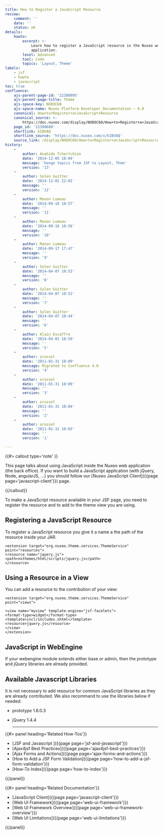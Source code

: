 ```yaml
---
title: How to Register a JavaScript Resource
review:
    comment: ''
    date: ''
    status: ok
details:
    howto:
        excerpt: >-
            Learn how to register a JavaScript resource in the Nuxeo web
            application.
        level: Advanced
        tool: Code
        topics: 'Layout, Theme'
labels:
    - jsf
    - howto
    - javascript
toc: true
confluence:
    ajs-parent-page-id: '22380895'
    ajs-parent-page-title: Theme
    ajs-space-key: NXDOC60
    ajs-space-name: Nuxeo Platform Developer Documentation — 6.0
    canonical: How+to+Register+a+JavaScript+Resource
    canonical_source: >-
        https://doc.nuxeo.com/display/NXDOC60/How+to+Register+a+JavaScript+Resource
    page_id: '22380688'
    shortlink: kIBVAQ
    shortlink_source: 'https://doc.nuxeo.com/x/kIBVAQ'
    source_link: /display/NXDOC60/How+to+Register+a+JavaScript+Resource
history:
    - 
        author: Anahide Tchertchian
        date: '2014-12-05 18:04'
        message: 'hange topics from JSF to Layout, Them'
        version: '13'
    - 
        author: Solen Guitter
        date: '2014-12-01 22:01'
        message: ''
        version: '12'
    - 
        author: Manon Lumeau
        date: '2014-09-18 10:57'
        message: ''
        version: '11'
    - 
        author: Manon Lumeau
        date: '2014-09-18 10:56'
        message: ''
        version: '10'
    - 
        author: Manon Lumeau
        date: '2014-09-17 17:47'
        message: ''
        version: '9'
    - 
        author: Solen Guitter
        date: '2014-04-07 10:53'
        message: ''
        version: '8'
    - 
        author: Solen Guitter
        date: '2014-04-07 10:52'
        message: ''
        version: '7'
    - 
        author: Solen Guitter
        date: '2014-04-07 10:44'
        message: ''
        version: '6'
    - 
        author: Alain Escaffre
        date: '2014-04-01 18:59'
        message: ''
        version: '5'
    - 
        author: arussel
        date: '2011-01-31 10:09'
        message: Migrated to Confluence 4.0
        version: '4'
    - 
        author: arussel
        date: '2011-01-31 10:09'
        message: ''
        version: '3'
    - 
        author: arussel
        date: '2011-01-31 10:04'
        message: ''
        version: '2'
    - 
        author: arussel
        date: '2011-01-31 10:03'
        message: ''
        version: '1'

---
```

{{#> callout type='note' }}

This page talks about using JavaScript inside the Nuxeo web application (the back office). If you want to build a JavaScript application (with jQuery, Node, angularJS, ...) you should follow our [Nuxeo JavaScript Client]({{page page='javascript-client'}}) page.

{{/callout}}

To make a JavaScript resource available in your JSF page, you need to register the resource and to add to the theme view you are using.

## Registering a JavaScript Resource

To register a JavaScript resource you give it a name a the path of the resource inside your JAR.

```
<extension target="org.nuxeo.theme.services.ThemeService"
point="resources">
<resource name="jquery.js">
<path>nxthemes/html/scripts/jquery.js</path>
</resource>

```

## Using a Resource in a View

You can add a resource to the contribution of your view:

```
<extension target="org.nuxeo.theme.services.ThemeService" point="views">

<view name="myview" template-engine="jsf-facelets">
<format-type>widget</format-type>
<template>incl/includes.xhtml</template>
<resource>jquery.js</resource>
</view>
</extension>

```

## JavaScript in WebEngine

If your webengine module extends either base or admin, then the prototype and jQuery libraries are already provided.

## Available Javascript Libraries

It is not necessary to add resource for common JavaScript libraries as they are already contributed. We also recommand to use the libraries below if needed:

*   prototype 1.6.0.3
*   jQuery 1.4.4

    * * *

<div class="row" data-equalizer data-equalize-on="medium"><div class="column medium-6">{{#> panel heading='Related How-Tos'}}

*   [JSF and Javascript ]({{page page='jsf-and-javascript'}})
*   [Ajax4jsf Best Practices]({{page page='ajax4jsf-best-practices'}})
*   [Ajax Forms and Actions]({{page page='ajax-forms-and-actions'}})
*   [How to Add a JSF Form Validation]({{page page='how-to-add-a-jsf-form-validation'}})
*   [How-To Index]({{page page='how-to-index'}})

{{/panel}}</div><div class="column medium-6">{{#> panel heading='Related Documentation'}}

*   [JavaScript Client]({{page page='javascript-client'}})
*   [Web UI Framework]({{page page='web-ui-framework'}})
*   [Web UI Framework Overview]({{page page='web-ui-framework-overview'}})
*   [Web UI Limitations]({{page page='web-ui-limitations'}})&nbsp;

{{/panel}}</div></div>